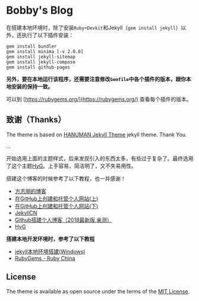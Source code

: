 # Bobby's Blog

在搭建本地环境时，除了安装`Ruby+Devkit`和Jekyll（`gem install jekyll`）以外，还执行了以下插件安装：
```
gem install bundler
gem install minima [-v 2.0.0]
gem install jekyll-sitemap
gem install jekyll-compose
gem install github-pages
```
**另外，要在本地运行该程序，还需要注意修改`Gemfile`中各个插件的版本，跟你本地安装的保持一致。**

可以到 [https://rubygems.org/](https://rubygems.org/) 查看每个插件的版本。

## 致谢（Thanks）
The theme is based on [HANUMAN Jekyll Theme](https://github.com/samanyougarg/hanuman) jekyll theme. Thank You.

...

开始选用上面的主题样式，后来发现引入的东西太多，有些过于复杂了。最终选用了这个主题[HyG](https://gaohaoyang.github.io/)。上手容易，简洁明了，又不失易用性。


搭建这个博客的时候参考了以下教程，也一并感谢！
 - [方志朋的博客](https://www.fangzhipeng.com/)
 - [在GitHub上创建和托管个人网站(上)](https://blog.csdn.net/qq_26927285/article/details/78761814)
 - [在GitHub上创建和托管个人网站(下)](https://blog.csdn.net/qq_26927285/article/details/78762237)
 - [JekyllCN](http://jekyllcn.com/)
 - [Github搭建个人博客（2018最新版,亲测）](https://blog.csdn.net/xudailong_blog/article/details/78762262)
 - [HyG](https://gaohaoyang.github.io/)

 **搭建本地开发环境时，参考了以下教程**
 - [jekyll本地环境搭建(Windows)](https://www.cnblogs.com/yevon/p/3308158.html)
 - [RubyGems - Ruby China](https://gems.ruby-china.com/)
 
## License

The theme is available as open source under the terms of the [MIT License](https://opensource.org/licenses/MIT).
